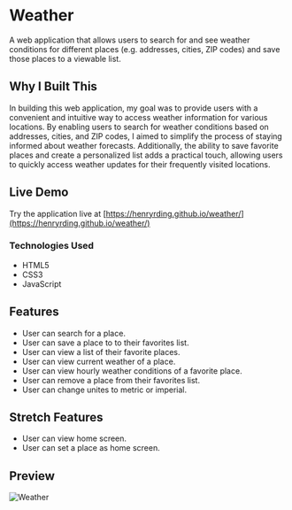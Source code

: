 # Weather

A web application that allows users to search for and see weather conditions for different places (e.g. addresses, cities, ZIP codes) and save those places to a viewable list.

## Why I Built This

In building this web application, my goal was to provide users with a convenient and intuitive way to access weather information for various locations. By enabling users to search for weather conditions based on addresses, cities, and ZIP codes, I aimed to simplify the process of staying informed about weather forecasts. Additionally, the ability to save favorite places and create a personalized list adds a practical touch, allowing users to quickly access weather updates for their frequently visited locations.

## Live Demo

Try the application live at [https://henryrding.github.io/weather/](https://henryrding.github.io/weather/)


### Technologies Used

- HTML5
- CSS3
- JavaScript

## Features

- User can search for a place.
- User can save a place to to their favorites list.
- User can view a list of their favorite places.
- User can view current weather of a place.
- User can view hourly weather conditions of a favorite place.
- User can remove a place from their favorites list.
- User can change unites to metric or imperial.

## Stretch Features

- User can view home screen.
- User can set a place as home screen.

## Preview

![Weather](images/weather-preview.gif)

